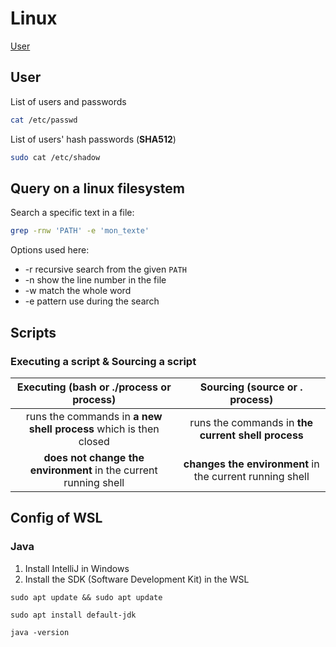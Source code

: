 # Linux

[User](user)

## User

List of users and passwords

```bash
cat /etc/passwd
```

List of users' hash passwords (**SHA512**)

```bash
sudo cat /etc/shadow
```

## Query on a linux filesystem

Search a specific text in a file:
```bash
grep -rnw 'PATH' -e 'mon_texte'
```
Options used here:
- -r recursive search from the given `PATH`
- -n show the line number in the file
- -w match the whole word
- -e pattern use during the search

## Scripts

### Executing a script & Sourcing a script

|              Executing (bash or ./process or process)             |              Sourcing (source or . process)              |
|:-----------------------------------------------------------------:|:--------------------------------------------------------:|
| runs the commands in **a new shell process** which is then closed | runs the commands in **the current shell process**       |
| **does not change the environment** in the current running shell  | **changes the environment** in the current running shell |


## Config of WSL

### Java

1. Install IntelliJ in Windows
2. Install the SDK (Software Development Kit) in the WSL

`sudo apt update && sudo apt update`

`sudo apt install default-jdk`

`java -version`